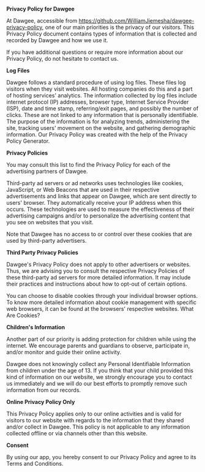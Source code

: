 **Privacy Policy for Dawgee**

At Dawgee, accessible from https://github.com/WilliamJiemesha/dawgee-privacy-policy, one of our main priorities is the privacy of our visitors. This Privacy Policy document contains types of information that is collected and recorded by Dawgee and how we use it.

If you have additional questions or require more information about our Privacy Policy, do not hesitate to contact us.

**Log Files**

Dawgee follows a standard procedure of using log files. These files log visitors when they visit websites. All hosting companies do this and a part of hosting services' analytics. The information collected by log files include internet protocol (IP) addresses, browser type, Internet Service Provider (ISP), date and time stamp, referring/exit pages, and possibly the number of clicks. These are not linked to any information that is personally identifiable. The purpose of the information is for analyzing trends, administering the site, tracking users' movement on the website, and gathering demographic information. Our Privacy Policy was created with the help of the Privacy Policy Generator.

**Privacy Policies**

You may consult this list to find the Privacy Policy for each of the advertising partners of Dawgee.

Third-party ad servers or ad networks uses technologies like cookies, JavaScript, or Web Beacons that are used in their respective advertisements and links that appear on Dawgee, which are sent directly to users' browser. They automatically receive your IP address when this occurs. These technologies are used to measure the effectiveness of their advertising campaigns and/or to personalize the advertising content that you see on websites that you visit.

Note that Dawgee has no access to or control over these cookies that are used by third-party advertisers.

**Third Party Privacy Policies**

Dawgee's Privacy Policy does not apply to other advertisers or websites. Thus, we are advising you to consult the respective Privacy Policies of these third-party ad servers for more detailed information. It may include their practices and instructions about how to opt-out of certain options.

You can choose to disable cookies through your individual browser options. To know more detailed information about cookie management with specific web browsers, it can be found at the browsers' respective websites. What Are Cookies?

**Children's Information**

Another part of our priority is adding protection for children while using the internet. We encourage parents and guardians to observe, participate in, and/or monitor and guide their online activity.

Dawgee does not knowingly collect any Personal Identifiable Information from children under the age of 13. If you think that your child provided this kind of information on our website, we strongly encourage you to contact us immediately and we will do our best efforts to promptly remove such information from our records.

**Online Privacy Policy Only**

This Privacy Policy applies only to our online activities and is valid for visitors to our website with regards to the information that they shared and/or collect in Dawgee. This policy is not applicable to any information collected offline or via channels other than this website.

**Consent**

By using our app, you hereby consent to our Privacy Policy and agree to its Terms and Conditions.
